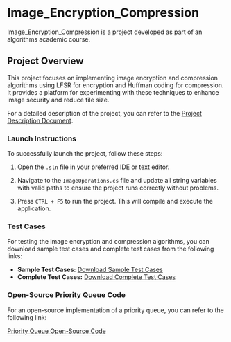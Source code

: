 # Image_Encryption_Compression

Image_Encryption_Compression is a project developed as part of an algorithms academic course.

## Project Overview

This project focuses on implementing image encryption and compression algorithms using LFSR for encryption and Huffman coding for compression. It provides a platform for experimenting with these techniques to enhance image security and reduce file size.

For a detailed description of the project, you can refer to the [Project Description Document](https://cisasuedu.sharepoint.com/:w:/r/sites/ALG24.Term2/Shared%20Documents/General/5%20Project/MATERIALS/%5B1%5D%20Image%20Encryption%20and%20Compression/Image%20encryption%20and%20compression.docx?d=wbce7811032d54c4f855900375f7ed4c4&csf=1&web=1&e=HlR29V).

### Launch Instructions

To successfully launch the project, follow these steps:

1. Open the `.sln` file in your preferred IDE or text editor.

2. Navigate to the `ImageOperations.cs` file and update all string variables with valid paths to ensure the project runs correctly without problems.

3. Press `CTRL + F5` to run the project. This will compile and execute the application.

### Test Cases

For testing the image encryption and compression algorithms, you can download sample test cases and complete test cases from the following links:

- **Sample Test Cases:** [Download Sample Test Cases](link_to_sample_test_cases)
- **Complete Test Cases:** [Download Complete Test Cases](link_to_complete_test_cases)

### Open-Source Priority Queue Code

For an open-source implementation of a priority queue, you can refer to the following link:

[Priority Queue Open-Source Code](https://gist.github.com/paralleltree/31045ab26f69b956052c)
